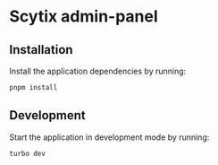 # Scytix admin-panel

## Installation

Install the application dependencies by running:

```sh
pnpm install
```

## Development

Start the application in development mode by running:

```sh
turbo dev
```

